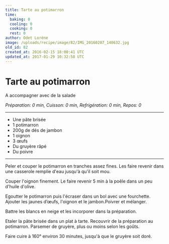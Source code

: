 ```yaml
---
title: Tarte au potimarron 
time:
  baking: 0
  cooling: 0
  cooking: 0
  rest: 0
author: Odet Lorène
image: /uploads/recipe/image/82/IMG_20160207_140632.jpg
old_id: 82
created_at: 2016-02-15 18:00:41 UTC
updated_at: 2017-01-29 10:32:58 UTC
---
```


# Tarte au potimarron 

A accompagner avec de la salade 

*Préparation: 0 min, Cuisson: 0 min, Refrigération: 0 min, Repos: 0*

---

- Une pâte brisée
- 1 potimarron
- 200g de dés de jambon
- 1 oignon
- 3 œufs 
- Du gruyère râpé
- Du poivre

---

Peler et couper le potimarron en tranches assez fines. Les faire revenir dans une casserole remplie d'eau jusqu'à qu'il soit mou.

Couper l'oignon finement. Le faire revenir 5 min à la poêle dans un peu d'huile d'olive.

Egoutter le potimarron puis l'écraser dans un bol avec une fourchette. Ajouter les jaunes d’œufs, l'oignon et le jambon.Poivrer et mélanger.

Battre les blancs en neige et les incorporer dans la préparation.

Etaler la pâte brisée dans un plat à tarte. Recouvrir de la préparation au potimarron. Parsemer de gruyère, plus ou moins selon les goûts.

Faire cuire à 160° environ 30 minutes, jusqu'à que le gruyère soit doré. 
